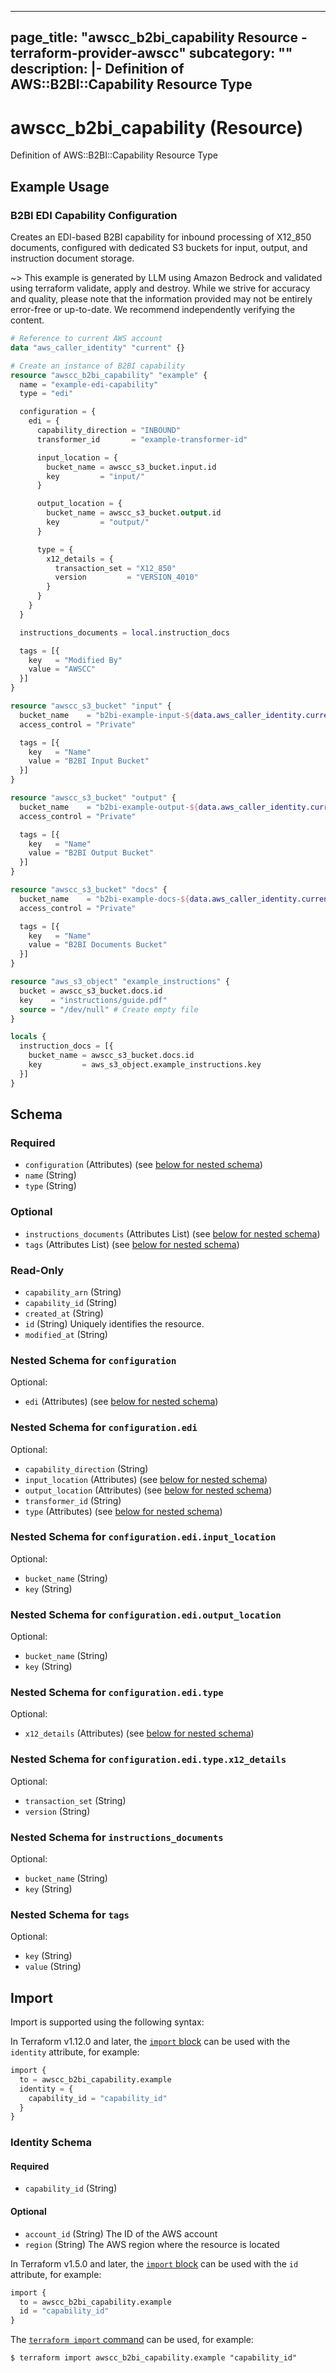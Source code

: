 
---
page_title: "awscc_b2bi_capability Resource - terraform-provider-awscc"
subcategory: ""
description: |-
  Definition of AWS::B2BI::Capability Resource Type
---

# awscc_b2bi_capability (Resource)

Definition of AWS::B2BI::Capability Resource Type

## Example Usage

### B2BI EDI Capability Configuration

Creates an EDI-based B2BI capability for inbound processing of X12_850 documents, configured with dedicated S3 buckets for input, output, and instruction document storage.

~> This example is generated by LLM using Amazon Bedrock and validated using terraform validate, apply and destroy. While we strive for accuracy and quality, please note that the information provided may not be entirely error-free or up-to-date. We recommend independently verifying the content.

```terraform
# Reference to current AWS account
data "aws_caller_identity" "current" {}

# Create an instance of B2BI capability
resource "awscc_b2bi_capability" "example" {
  name = "example-edi-capability"
  type = "edi"

  configuration = {
    edi = {
      capability_direction = "INBOUND"
      transformer_id       = "example-transformer-id"

      input_location = {
        bucket_name = awscc_s3_bucket.input.id
        key         = "input/"
      }

      output_location = {
        bucket_name = awscc_s3_bucket.output.id
        key         = "output/"
      }

      type = {
        x12_details = {
          transaction_set = "X12_850"
          version         = "VERSION_4010"
        }
      }
    }
  }

  instructions_documents = local.instruction_docs

  tags = [{
    key   = "Modified By"
    value = "AWSCC"
  }]
}

resource "awscc_s3_bucket" "input" {
  bucket_name    = "b2bi-example-input-${data.aws_caller_identity.current.account_id}"
  access_control = "Private"

  tags = [{
    key   = "Name"
    value = "B2BI Input Bucket"
  }]
}

resource "awscc_s3_bucket" "output" {
  bucket_name    = "b2bi-example-output-${data.aws_caller_identity.current.account_id}"
  access_control = "Private"

  tags = [{
    key   = "Name"
    value = "B2BI Output Bucket"
  }]
}

resource "awscc_s3_bucket" "docs" {
  bucket_name    = "b2bi-example-docs-${data.aws_caller_identity.current.account_id}"
  access_control = "Private"

  tags = [{
    key   = "Name"
    value = "B2BI Documents Bucket"
  }]
}

resource "aws_s3_object" "example_instructions" {
  bucket = awscc_s3_bucket.docs.id
  key    = "instructions/guide.pdf"
  source = "/dev/null" # Create empty file
}

locals {
  instruction_docs = [{
    bucket_name = awscc_s3_bucket.docs.id
    key         = aws_s3_object.example_instructions.key
  }]
}
```

<!-- schema generated by tfplugindocs -->
## Schema

### Required

- `configuration` (Attributes) (see [below for nested schema](#nestedatt--configuration))
- `name` (String)
- `type` (String)

### Optional

- `instructions_documents` (Attributes List) (see [below for nested schema](#nestedatt--instructions_documents))
- `tags` (Attributes List) (see [below for nested schema](#nestedatt--tags))

### Read-Only

- `capability_arn` (String)
- `capability_id` (String)
- `created_at` (String)
- `id` (String) Uniquely identifies the resource.
- `modified_at` (String)

<a id="nestedatt--configuration"></a>
### Nested Schema for `configuration`

Optional:

- `edi` (Attributes) (see [below for nested schema](#nestedatt--configuration--edi))

<a id="nestedatt--configuration--edi"></a>
### Nested Schema for `configuration.edi`

Optional:

- `capability_direction` (String)
- `input_location` (Attributes) (see [below for nested schema](#nestedatt--configuration--edi--input_location))
- `output_location` (Attributes) (see [below for nested schema](#nestedatt--configuration--edi--output_location))
- `transformer_id` (String)
- `type` (Attributes) (see [below for nested schema](#nestedatt--configuration--edi--type))

<a id="nestedatt--configuration--edi--input_location"></a>
### Nested Schema for `configuration.edi.input_location`

Optional:

- `bucket_name` (String)
- `key` (String)


<a id="nestedatt--configuration--edi--output_location"></a>
### Nested Schema for `configuration.edi.output_location`

Optional:

- `bucket_name` (String)
- `key` (String)


<a id="nestedatt--configuration--edi--type"></a>
### Nested Schema for `configuration.edi.type`

Optional:

- `x12_details` (Attributes) (see [below for nested schema](#nestedatt--configuration--edi--type--x12_details))

<a id="nestedatt--configuration--edi--type--x12_details"></a>
### Nested Schema for `configuration.edi.type.x12_details`

Optional:

- `transaction_set` (String)
- `version` (String)





<a id="nestedatt--instructions_documents"></a>
### Nested Schema for `instructions_documents`

Optional:

- `bucket_name` (String)
- `key` (String)


<a id="nestedatt--tags"></a>
### Nested Schema for `tags`

Optional:

- `key` (String)
- `value` (String)

## Import

Import is supported using the following syntax:

In Terraform v1.12.0 and later, the [`import` block](https://developer.hashicorp.com/terraform/language/import) can be used with the `identity` attribute, for example:

```terraform
import {
  to = awscc_b2bi_capability.example
  identity = {
    capability_id = "capability_id"
  }
}
```

<!-- schema generated by tfplugindocs -->
### Identity Schema

#### Required

- `capability_id` (String)

#### Optional

- `account_id` (String) The ID of the AWS account
- `region` (String) The AWS region where the resource is located

In Terraform v1.5.0 and later, the [`import` block](https://developer.hashicorp.com/terraform/language/import) can be used with the `id` attribute, for example:

```terraform
import {
  to = awscc_b2bi_capability.example
  id = "capability_id"
}
```

The [`terraform import` command](https://developer.hashicorp.com/terraform/cli/commands/import) can be used, for example:

```shell
$ terraform import awscc_b2bi_capability.example "capability_id"
```
